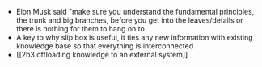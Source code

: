 - Elon Musk said "make sure you understand the fundamental principles, the trunk and big branches, before you get into the leaves/details or there is nothing for them to hang on to
- A key to why slip box is useful, it ties any new information with existing knowledge base so that everything is interconnected
- [[2b3 offloading knowledge to an external system]]

